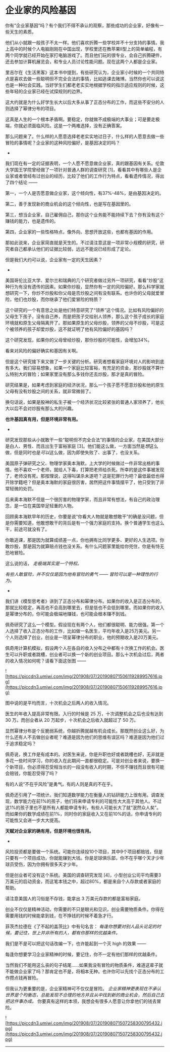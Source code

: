 # 企业家的风险基因

你有“企业家基因”吗？有个我们不得不承认的观察，那些成功的企业家，好像有一些天生的素质。

他们从小就跟一般孩子不太一样。他们喜欢折腾一些学校并不十分支持的事情。我上高中的时候个人电脑刚刚在中国出现，学校里还在教苹果II型上的简单编程，有两个同学就已经开始在家打电脑游戏了。而且他们玩的很专业，会自己折腾硬件，还去参加计算机展览会，和专业人员讨论性能问题。现在这两个人都是企业家。

里吉尔在《生活黑客》这本书中提到，有些研究认为，企业家小时候的一个共同特点是喜欢去做一些聪明但不完全合法的事情，比如逃课去赌博。当然你也可以说这也是一种社会实践。当好学生们都老老实实地根据学校的指示适应规则的时候，这些年轻的企业家已经在试探规则的边界。

这大约就是为什么好学生长大以后大多从事了正态分布的工作，而这些不安分的人则选择了幂律分布的项目。

这真是人生的一个根本矛盾啊。要稳定，你就做不成极端的大事业；可是要走极端，你就必须面临风险。这是一个两难选择，没有正确答案。

那么问题来了。什么样的人愿意选择老老实实地过日子，什么样的人愿意去做一些冒险的事情呢？企业家的这种风险偏好，是基因决定的吗？

*

我们现在有一定的证据表明，一个人愿不愿意做企业家，真的跟基因有关系。伦敦大学国王学院曾经做了一项针对普通人群的调查研究 [1]，看看其中有哪些人是企业家或者曾经有过创业的经历，比较了他们的工作行为特点，看看遗传情况，得出了四个结论 ——

第一，一个人是否愿意做企业家，这个倾向性，有37%-48%，是由基因决定的。

第二，善于发现新的商业机会的这个倾向性，也是写在基因里的。

第三，想当企业家，自己雇佣自己，那你这个业务能不能持续下去？你有没有这个赚钱的能力，也是遗传的。

第四，企业家的一些性格特点，像外向、思想开放这些，也都有基因的作用。

那如此说来，企业家简直就是天生的。不过请注意这是一项非常小规模的研究，研究者自己都承认他们的证据比较弱，远远不能说已经形成了定论。

但是我们大约可以说，企业家有一定的天生因素？

*

美国哥伦比亚大学、爱尔兰和瑞典的几个研究者做过另外一项研究，看看“炒股”这种行为有没有遗传的因素。如果你炒股，显然你有一定的风险偏好。那么科学家就想研究一下，你炒不炒股和你父母是否炒股之间有没有联系。也许你的父母就爱冒险，他们也炒股，而你继承了他们爱冒险的特质？

这个研究的一个有意思之处是他们特意研究了“领养”这个情况。比如有风险偏好的父母生下孩子，没有自己养，而是把孩子交给别人领养，那么这个孩子成长的家庭环境就和原生父母隔离开了。那如果原生的父母炒股，领养的父母不炒股，可是这个被领养的孩子却爱炒股，这不就证明了他有风险偏好的基因吗？

这个研究发现，如果你的父母曾经炒股，那你炒股的可能性，会增加34%。

看来对风险的偏好确实和基因有关啊。

但是这个研究接下来又做了一步关键的分析。研究者想看家庭环境对人的影响到底有多大。我们容易想象，如果一个家庭比较富裕，有充足的资金，那炒股就不算什么特别大的冒险；如果家里没有那么多钱你还去炒股，那才是真的冒险。

研究结果是，如果考虑到家庭的经济状况，那么一个孩子愿不愿意炒股和他的原生父母有没有炒股之间的关系，就非常微弱了。

换句话说，如果是股神的私生子被一个经济状况比较紧张的普通人家领养了，他长大以后不会对炒股有那么大的兴趣。

 **也许基因真有用，但是环境非常有用。**

*

研究发现那些从小就敢干一些“聪明但不完全合法”的事情的企业家，在美国大部分是白人、男性、而且出生于富裕家庭 [3]。他们能这么做，一方面当然是*想*这么做，但是同时也是*可以*这么做，因为即使失败了、出事了，也没关系。

美国原子弹研究之父、物理学家奥本海默，上大学的时候做过一件非常出格的事情。他不喜欢一个老师，就给人下毒，打算把老师给杀死。所幸的是这件事被发现了，老师没有死。那按理说，这得叫谋杀未遂吧？这是犯罪行为吧？最低最低也得开除学籍吧？但是奥本海默的家庭很厉害，居然把这件事情摆平了，他只受到了非常轻微的处罚。

后来奥本海默不但是一个很厉害的物理学家，而且非常有想法，有自己的政治理念，是一位在美国举足轻重的人物。

回顾奥本海默早年的历史，你要是说“你看大人物就是敢想敢干”的确是没问题，但是你需要知道，他敢想敢干的背后是有一个强力家庭的支持。换个普通学生也这么干，前途可就没有了。

你敢逃课，那是因为就算成绩差一点，你也拥有比同学更多、更好的人生选项。你敢炒股，那是因为就算赔点钱也没关系。有什么问题家里能给你兜住，你是有恃无恐地冒险。

这么说的话， *走极端其实是一个特权。*

 *有些人敢冒险，并不仅仅是因为他有冒险的勇气 —— 冒险可以是一种理性的行为。*

*

我们讲《模型思考者》讲到了正态分布和幂律分布。如果你的收入是正态分布的，那就比较稳定，再高也不会高到哪里去，但是低也不会低到哪里。而如果你的收入是幂律分布的，你可能会极端地赚钱，也可能会根本赚不到钱。

佩奇研究了这么一个模型。假设现在有两个人，他们都很聪明、能力很强。第一个人选择了收入正态分布的工作，比如做一名医生，平均年收入是25万美元。另一个人则选择了创业，创业是一项呈幂律分布的职业，他的预期收入是20万美元。

佩奇用计算机模拟，假设两个人在各自的收入分布之中都有十次换工作的机会。医生可以升职或者跳槽，创业者可以换一个新的创业项目。那么十次机会过后，两者的收入情况如何呢？请看下面这张图 —— 

![https://piccdn3.umiwi.com/img/201908/07/201908071506119289957616.jpg](https://piccdn3.umiwi.com/img/201908/07/201908071506119289957616.jpg)

图中说的是平均而言，十次机会之后两人的收入情况。

医生的年收入提高非常有限。入行的时候是 25 万，十次调整机会之后也没有达到 30 万。而创业者从 20 万起步，十次机会之后收入就超过了 50 万。

显然幂律分布是个反脆弱系统，你越折腾就越有机会成长。那既然创业这么好，为什么还有人不去做创业者呢？难道是因为他们的思维有误区吗？难道是因为他们过于追求稳定吗？

佩奇说，换工作是有成本的。对医生来说，你是升职也好或者跳槽也好，无非就是多花一些时间学习，你的收入在此期间一直都很稳定。可是对创业者来说，要换一个新项目，你必须得忍受相当长的一段没有收入的时期，不但不赚钱而且很有可能会赔钱，你能忍受得了吗？

有的人说“不在乎风险”是勇气。有的人则是真的不在乎。

佩奇还引用了一项统计。我们知道数学能力在衡量人的钻研能力上很有用。调查发现，数学能力在前1%的孩子，他们将来申请专利的可能性大大高于其他人。不过这1%的孩子里也不是所有人都能申请专利，有些人可能长大了就“泯然众人矣”。而如果你的数学成绩在前1%，同时你的家庭收入又在前10%的话，你申请专利的可能性又会进一步大大提高。

 **天赋对企业家的确有用，但是环境也很有用。**

*

风险投资都是要做一个系统。可能你连续投10个项目，其中9个项目都赔钱，但是只要有一个项目成功，你就能赚到大钱。你是足球俱乐部，你不在乎哪个天才少年球员受伤，因为你拥有很多天才少年。

但是创业者可没有这个系统。美国的调查研究发现 [4]，小型创业公司平均需要3万美元的启动资金，而这笔本钱之中，超过80%，都是来自个人存款或者家庭的帮助。

请注意美国人的习俗是不存钱，能拿出 3 万美元存款的都是富裕家庭。

创业不仅仅是精神活动，你需要的不只是眼光和见识，创业需要物质条件。你得在需要用钱的时候能拿到钱，在不挣钱的时候不着急才行。

菲茨杰拉德在《了不起的盖茨比》中有句名言： *每逢你想要对别人品头论足的时候，要记住，世上并非所有的人，都有你那样的优越条件。*

我们是不是可以把这句话改编一下，也许能起到一个灭 high 的效果 ——

每逢你想要学习企业家精神的时候，要记住，你不一定有他们那样的优越条件。

当然我们不能用这么丧的句子结尾……如果我没有冒险的物质条件，难道这辈子就不能做企业家了吗？那肯定也不是，将相本无种。也许你可以先找个正态分布的工作攒点钱再冒险。

但我认为更重要的是，企业家精神可不仅仅是冒险。 *企业家精神更表现在不承认世界是个均衡态，总能发现不合理的地方并且从中找到新的商业机会，然后自己去把这件事办成。* 你要真有这样的本领，我想会有很多人愿意让你拿他们的钱去冒险。

![https://piccdn3.umiwi.com/img/201908/07/201908071507258300795432.jpg](https://piccdn3.umiwi.com/img/201908/07/201908071507258300795432.jpg)

---

